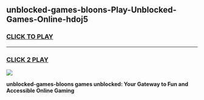 
## unblocked-games-bloons-Play-Unblocked-Games-Online-hdoj5
<h3>
<a href="https://premium76.site?title=unblocked-games-bloons&ref=24A">CLICK TO PLAY</a></h3>
<hr>

<h3>
<a href="https://premium76.site?title=unblocked-games-bloons&ref=24A">CLICK 2 PLAY</a>
  
</h3>

<a href="https://premium76.site?title=unblocked-games-bloons&ref=24A"><img src="https://clearcache.store/games.png"></a>


**unblocked-games-bloons games unblocked: Your Gateway to Fun and Accessible Online Gaming**

